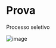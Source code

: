 # Prova
Processo seletivo


![image](https://user-images.githubusercontent.com/40043505/123173338-d7ee6b80-d454-11eb-8d91-f82d41010efd.png)
